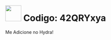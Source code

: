 # <img src="https://github.com/user-attachments/assets/01d0a2b5-de82-4575-81c7-b31fc720081b" width="50" /> Codigo: 42QRYxya
Me Adicione no Hydra! 
